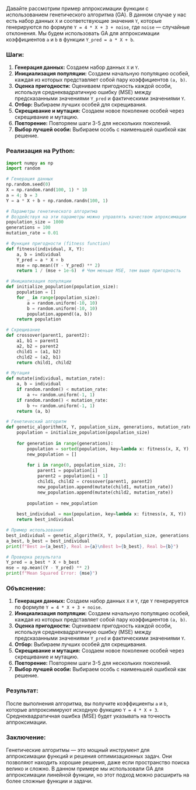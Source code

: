 Давайте рассмотрим пример аппроксимации функции с использованием генетического алгоритма (GA). В данном случае у нас есть набор данных `X` и соответствующие значения `Y`, которые генерируются по формуле `Y = 4 * X + 3 + noise`, где `noise` — случайные отклонения. Мы будем использовать GA для аппроксимации коэффициентов `a` и `b` в функции `Y_pred = a * X + b`.

### Шаги:

1. **Генерация данных:** Создаем набор данных `X` и `Y`.
2. **Инициализация популяции:** Создаем начальную популяцию особей, каждая из которых представляет собой пару коэффициентов `(a, b)`.
3. **Оценка пригодности:** Оцениваем пригодность каждой особи, используя среднеквадратичную ошибку (MSE) между предсказанными значениями `Y_pred` и фактическими значениями `Y`.
4. **Отбор:** Выбираем лучших особей для скрещивания.
5. **Скрещивание и мутация:** Создаем новое поколение особей через скрещивание и мутацию.
6. **Повторение:** Повторяем шаги 3-5 для нескольких поколений.
7. **Выбор лучшей особи:** Выбираем особь с наименьшей ошибкой как решение.

### Реализация на Python:

```python
import numpy as np
import random

# Генерация данных
np.random.seed(0)
X = np.random.rand(100, 1) * 10
a = 4; b = 3
Y = a * X + b + np.random.randn(100, 1)

# Параметры генетического алгоритма
# Воздействуя на эти параметры можно управлять качеством апроксимации
population_size = 1000
generations = 100
mutation_rate = 0.01

# Функция пригодности (fitness function)
def fitness(individual, X, Y):
    a, b = individual
    Y_pred = a * X + b
    mse = np.mean((Y - Y_pred) ** 2)
    return 1 / (mse + 1e-6)  # Чем меньше MSE, тем выше пригодность

# Инициализация популяции
def initialize_population(population_size):
    population = []
    for _ in range(population_size):
        a = random.uniform(-10, 10)
        b = random.uniform(-10, 10)
        population.append((a, b))
    return population

# Скрещивание
def crossover(parent1, parent2):
    a1, b1 = parent1
    a2, b2 = parent2
    child1 = (a1, b2)
    child2 = (a2, b1)
    return child1, child2

# Мутация
def mutate(individual, mutation_rate):
    a, b = individual
    if random.random() < mutation_rate:
        a += random.uniform(-1, 1)
    if random.random() < mutation_rate:
        b += random.uniform(-1, 1)
    return (a, b)

# Генетический алгоритм
def genetic_algorithm(X, Y, population_size, generations, mutation_rate):
    population = initialize_population(population_size)
    
    for generation in range(generations):
        population = sorted(population, key=lambda x: fitness(x, X, Y), reverse=True)
        new_population = []
        
        for i in range(0, population_size, 2):
            parent1 = population[i]
            parent2 = population[i + 1]
            child1, child2 = crossover(parent1, parent2)
            new_population.append(mutate(child1, mutation_rate))
            new_population.append(mutate(child2, mutation_rate))
        
        population = new_population
    
    best_individual = max(population, key=lambda x: fitness(x, X, Y))
    return best_individual

# Пример использования
best_individual = genetic_algorithm(X, Y, population_size, generations, mutation_rate)
a_best, b_best = best_individual
print(f"Best a={a_best}, Real a={a}\nBest b={b_best}, Real b={b}")

# Проверка результата
Y_pred = a_best * X + b_best
mse = np.mean((Y - Y_pred) ** 2)
print(f"Mean Squared Error: {mse}")
```

### Объяснение:

1. **Генерация данных:** Создаем набор данных `X` и `Y`, где `Y` генерируется по формуле `Y = 4 * X + 3 + noise`.
2. **Инициализация популяции:** Создаем начальную популяцию особей, каждая из которых представляет собой пару коэффициентов `(a, b)`.
3. **Оценка пригодности:** Оцениваем пригодность каждой особи, используя среднеквадратичную ошибку (MSE) между предсказанными значениями `Y_pred` и фактическими значениями `Y`.
4. **Отбор:** Выбираем лучших особей для скрещивания.
5. **Скрещивание и мутация:** Создаем новое поколение особей через скрещивание и мутацию.
6. **Повторение:** Повторяем шаги 3-5 для нескольких поколений.
7. **Выбор лучшей особи:** Выбираем особь с наименьшей ошибкой как решение.

### Результат:

После выполнения алгоритма, вы получите коэффициенты `a` и `b`, которые аппроксимируют исходную функцию `Y = 4 * X + 3`. Среднеквадратичная ошибка (MSE) будет указывать на точность аппроксимации.

### Заключение:

Генетические алгоритмы — это мощный инструмент для аппроксимации функций и решения оптимизационных задач. Они позволяют находить хорошие решения, даже если пространство поиска велико и сложно. В данном примере мы использовали GA для аппроксимации линейной функции, но этот подход можно расширить на более сложные функции и задачи.